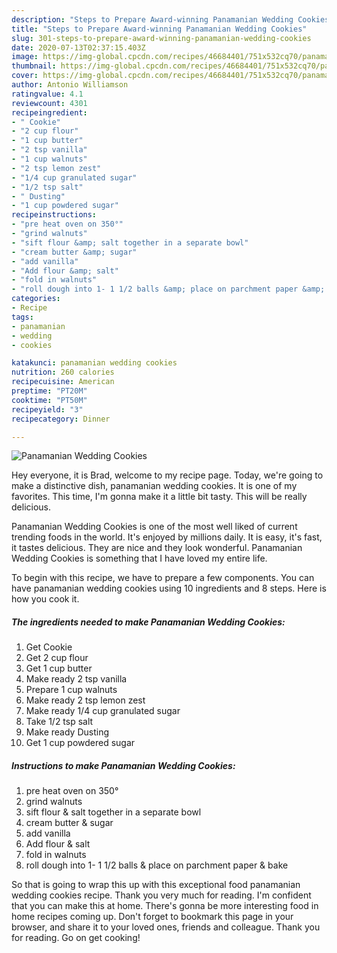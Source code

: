 ```yaml
---
description: "Steps to Prepare Award-winning Panamanian Wedding Cookies"
title: "Steps to Prepare Award-winning Panamanian Wedding Cookies"
slug: 301-steps-to-prepare-award-winning-panamanian-wedding-cookies
date: 2020-07-13T02:37:15.403Z
image: https://img-global.cpcdn.com/recipes/46684401/751x532cq70/panamanian-wedding-cookies-recipe-main-photo.jpg
thumbnail: https://img-global.cpcdn.com/recipes/46684401/751x532cq70/panamanian-wedding-cookies-recipe-main-photo.jpg
cover: https://img-global.cpcdn.com/recipes/46684401/751x532cq70/panamanian-wedding-cookies-recipe-main-photo.jpg
author: Antonio Williamson
ratingvalue: 4.1
reviewcount: 4301
recipeingredient:
- " Cookie"
- "2 cup flour"
- "1 cup butter"
- "2 tsp vanilla"
- "1 cup walnuts"
- "2 tsp lemon zest"
- "1/4 cup granulated sugar"
- "1/2 tsp salt"
- " Dusting"
- "1 cup powdered sugar"
recipeinstructions:
- "pre heat oven on 350°"
- "grind walnuts"
- "sift flour &amp; salt together in a separate bowl"
- "cream butter &amp; sugar"
- "add vanilla"
- "Add flour &amp; salt"
- "fold in walnuts"
- "roll dough into 1- 1 1/2 balls &amp; place on parchment paper &amp; bake"
categories:
- Recipe
tags:
- panamanian
- wedding
- cookies

katakunci: panamanian wedding cookies 
nutrition: 260 calories
recipecuisine: American
preptime: "PT20M"
cooktime: "PT50M"
recipeyield: "3"
recipecategory: Dinner

---
```



![Panamanian Wedding Cookies](https://img-global.cpcdn.com/recipes/46684401/751x532cq70/panamanian-wedding-cookies-recipe-main-photo.jpg)

Hey everyone, it is Brad, welcome to my recipe page. Today, we're going to make a distinctive dish, panamanian wedding cookies. It is one of my favorites. This time, I'm gonna make it a little bit tasty. This will be really delicious.

Panamanian Wedding Cookies is one of the most well liked of current trending foods in the world. It's enjoyed by millions daily. It is easy, it's fast, it tastes delicious. They are nice and they look wonderful. Panamanian Wedding Cookies is something that I have loved my entire life.




To begin with this recipe, we have to prepare a few components. You can have panamanian wedding cookies using 10 ingredients and 8 steps. Here is how you cook it.

<!--inarticleads1-->

##### The ingredients needed to make Panamanian Wedding Cookies:

1. Get  Cookie
1. Get 2 cup flour
1. Get 1 cup butter
1. Make ready 2 tsp vanilla
1. Prepare 1 cup walnuts
1. Make ready 2 tsp lemon zest
1. Make ready 1/4 cup granulated sugar
1. Take 1/2 tsp salt
1. Make ready  Dusting
1. Get 1 cup powdered sugar




<!--inarticleads2-->

##### Instructions to make Panamanian Wedding Cookies:

1. pre heat oven on 350°
1. grind walnuts
1. sift flour &amp; salt together in a separate bowl
1. cream butter &amp; sugar
1. add vanilla
1. Add flour &amp; salt
1. fold in walnuts
1. roll dough into 1- 1 1/2 balls &amp; place on parchment paper &amp; bake




So that is going to wrap this up with this exceptional food panamanian wedding cookies recipe. Thank you very much for reading. I'm confident that you can make this at home. There's gonna be more interesting food in home recipes coming up. Don't forget to bookmark this page in your browser, and share it to your loved ones, friends and colleague. Thank you for reading. Go on get cooking!
